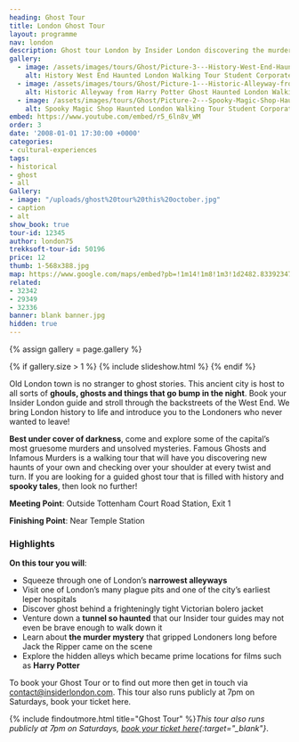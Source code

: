 ```yaml
---
heading: Ghost Tour
title: London Ghost Tour
layout: programme
nav: london
description: Ghost tour London by Insider London discovering the murder mysteries that gripped Londoners long before Jack the Ripper came to the scene.
gallery:
  - image: /assets/images/tours/Ghost/Picture-3---History-West-End-Haunted-London-Walking-Tour-Student-Corporate-Group.jpg
    alt: History West End Haunted London Walking Tour Student Corporate Group
  - image: /assets/images/tours/Ghost/Picture-1---Historic-Alleyway-from-Harry-Potter-Ghost-Haunted-London-Walking-Tour-Student-Corporate-Group.jpg
    alt: Historic Alleyway from Harry Potter Ghost Haunted London Walking Tour Student Corporate Group
  - image: /assets/images/tours/Ghost/Picture-2---Spooky-Magic-Shop-Haunted-London-Walking-Tour-Student-Corporate-Group.jpg
    alt: Spooky Magic Shop Haunted London Walking Tour Student Corporate Group
embed: https://www.youtube.com/embed/r5_6ln8v_WM
order: 3
date: '2008-01-01 17:30:00 +0000'
categories:
- cultural-experiences
tags:
- historical
- ghost
- all
Gallery:
- image: "/uploads/ghost%20tour%20this%20october.jpg"
- caption
- alt
show_book: true
tour-id: 12345
author: london75
trekksoft-tour-id: 50196
price: 12
thumb: 1-568x388.jpg
map: https://www.google.com/maps/embed?pb=!1m14!1m8!1m3!1d2482.8339234717528!2d-0.1306618!3d51.5162628!3m2!1i1024!2i768!4f13.1!3m3!1m2!1s0x48761b2d6bcc0c53%3A0xc17011138a7f29da!2sTottenham+Court+Road+Station!5e0!3m2!1sen!2sus!4v1438592163974
related:
- 32342
- 29349
- 32336
banner: blank banner.jpg
hidden: true
---
```


{% assign gallery = page.gallery %}

{% if gallery.size > 1 %}
  {% include slideshow.html %}
{% endif %}


Old London town is no stranger to ghost stories. This ancient city is host to all sorts of **ghouls, ghosts and things that go bump in the night**. Book your Insider London guide and stroll through the backstreets of the West End. We bring London history to life and introduce you to the Londoners who never wanted to leave!

**Best under cover of darkness**, come and explore some of the capital’s most gruesome murders and unsolved mysteries. Famous Ghosts and Infamous Murders is a walking tour that will have you discovering new haunts of your own and checking over your shoulder at every twist and turn. If you are looking for a guided ghost tour that is filled with history and **spooky tales**, then look no further!

**Meeting Point**: Outside Tottenham Court Road Station, Exit 1

**Finishing Point**: Near Temple Station

### Highlights

**On this tour you will**:

* Squeeze through one of London’s **narrowest alleyways**
* Visit one of London’s many plague pits and one of the city’s earliest leper hospitals
* Discover ghost behind a frighteningly tight Victorian bolero jacket
* Venture down a **tunnel so haunted** that our Insider tour guides may not even be brave enough to walk down it
* Learn about **the murder mystery** that gripped Londoners long before Jack the Ripper came on the scene
* Explore the hidden alleys which became prime locations for films such as **Harry Potter**

To book your Ghost Tour or to find out more then get in touch via contact@insiderlondon.com. This tour also runs publicly at 7pm on Saturdays, book your ticket here.

{% include findoutmore.html title="Ghost Tour" %}*This tour also runs publicly at 7pm on Saturdays, [book your ticket here](https://www.tripadvisor.co.uk/AttractionProductReview-g186338-d13225298-London_Ghost_and_Infamous_Murders_Walking_Tour-London_England.html){:target="_blank"}*.
